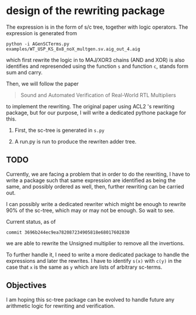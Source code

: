 

# design of the rewriting package


The expression is in the form of s/c tree, together with logic
operators. The expression is generated from 

```
python -i AGenSCTerms.py examples/WT_USP_KS_8x8_noX_multgen.sv.aig_out_4.aig 
```

which first rewrite the logic in to MAJ/XOR3 chains (AND and XOR) is
also identifies and represended using the function `s` and function
`c`, stands form sum and carry.

Then, we will follow the paper

> Sound and Automated Verification of Real-World RTL Multipliers

to implement the rewriting. The original paper using ACL2 's rewriting
package, but for our purpose, I will write a dedicated pythone package
for this.

1. First, the sc-tree is generated in `s.py`

2. A run.py is run to produce the rewriten adder tree.

## TODO

Currently, we are facing a problem that in order to do the rewriting,
I have to write a package such that same expression are identified as
being the same, and possibly ordered as well, then, further rewriting
can be carried out.

I can possibly write a dedicated rewriter which might be enough to
rewrite 90% of the sc-tree, which may or may not be enough. So wait to see.

Current status, as of 

```
commit 3696b244ec9ea782087234905818e68017602830
```

we are able to rewrite the Unsigned multiplier to remove all the
invertions.

To further handle it, I need to write a more dedicated package to
handle the expressions and later the rewrites. I have to identify
`s(x)` with `c(y)` in the case that `x` is the same as `y` which are
lists of arbitrary sc-terms.

## Objectives

I am hoping this sc-tree package can be evolved to handle future any
arithmetic logic for rewriting and verification.
